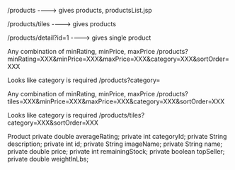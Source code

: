 /products  ----> gives products, productsList.jsp

/products/tiles  ----> gives products

/products/detail?id=1  ----> gives single product


Any combination of minRating, minPrice, maxPrice
/products?minRating=XXX&minPrice=XXX&maxPrice=XXX&category=XXX&sortOrder=XXX

Looks like category is required
/products?category=


Any combination of minRating, minPrice, maxPrice
/products?tiles=XXX&minPrice=XXX&maxPrice=XXX&category=XXX&sortOrder=XXX

Looks like category is required
/products/tiles?category=XXX&sortOrder=XXX


Product
	private double averageRating;
	private int categoryId;
	private String description;
	private int id;
	private String imageName;
	private String name;
	private double price;
	private int remainingStock;
	private boolean topSeller;
	private double weightInLbs;